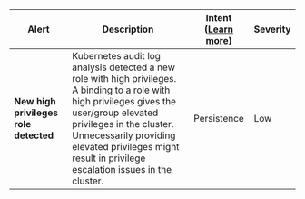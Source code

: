 |Alert|Description|Intent ([Learn more](#intentions))|Severity|
|----|----|:----:|--|
|**New high privileges role detected**|Kubernetes audit log analysis detected a new role with high privileges. A binding to a role with high privileges gives the user/group elevated privileges in the cluster. Unnecessarily providing elevated privileges might result in privilege escalation issues in the cluster.|Persistence|Low|
